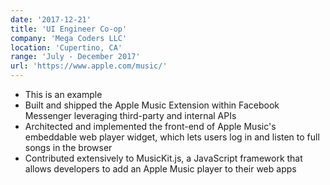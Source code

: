 ```yaml
---
date: '2017-12-21'
title: 'UI Engineer Co-op'
company: 'Mega Coders LLC'
location: 'Cupertino, CA'
range: 'July - December 2017'
url: 'https://www.apple.com/music/'
---
```


- This is an example
- Built and shipped the Apple Music Extension within Facebook Messenger leveraging third-party and internal APIs
- Architected and implemented the front-end of Apple Music's embeddable web player widget, which lets users log in and listen to full songs in the browser
- Contributed extensively to MusicKit.js, a JavaScript framework that allows developers to add an Apple Music player to their web apps
